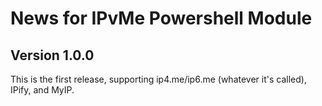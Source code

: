 # News for IPvMe Powershell Module

## Version 1.0.0
This is the first release, supporting ip4.me/ip6.me (whatever it's called), IPify, and MyIP.
